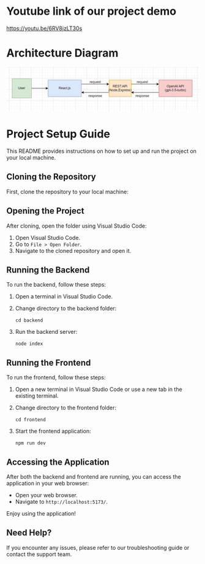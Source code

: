 # Youtube link of our project demo
https://youtu.be/6RV8jzLT30s

# Architecture Diagram
![Alt text](image.png)

# Project Setup Guide



This README provides instructions on how to set up and run the project on your local machine.

## Cloning the Repository

First, clone the repository to your local machine:



## Opening the Project

After cloning, open the folder using Visual Studio Code:

1. Open Visual Studio Code.
2. Go to `File > Open Folder`.
3. Navigate to the cloned repository and open it.

## Running the Backend

To run the backend, follow these steps:

1. Open a terminal in Visual Studio Code.
2. Change directory to the backend folder:

    ```
    cd backend
    ```

   

3. Run the backend server:

    ```
    node index
    ```

## Running the Frontend

To run the frontend, follow these steps:

1. Open a new terminal in Visual Studio Code or use a new tab in the existing terminal.
2. Change directory to the frontend folder:

    ```
    cd frontend
    ```

   

3. Start the frontend application:

    ```
    npm run dev
    ```

## Accessing the Application

After both the backend and frontend are running, you can access the application in your web browser:

- Open your web browser.
- Navigate to `http://localhost:5173/`.

Enjoy using the application!

## Need Help?

If you encounter any issues, please refer to our troubleshooting guide or contact the support team.

